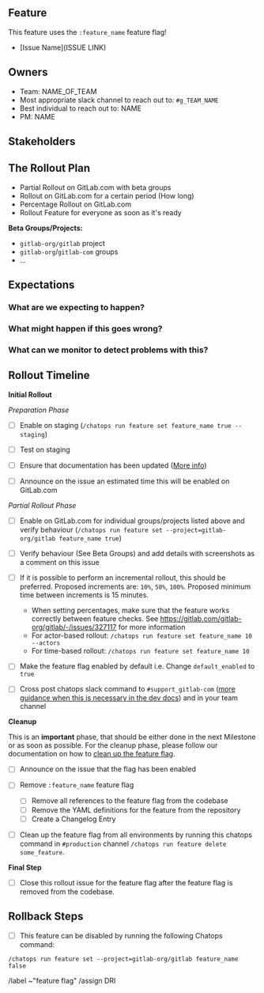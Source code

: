 <!-- Title suggestion: [Feature flag] Enable description of feature -->

## Feature

This feature uses the `:feature_name` feature flag!

<!-- Short description of what the feature is about and link to relevant other issues. -->
- [Issue Name](ISSUE LINK)

## Owners

- Team: NAME_OF_TEAM
- Most appropriate slack channel to reach out to: `#g_TEAM_NAME`
- Best individual to reach out to: NAME
- PM: NAME

## Stakeholders

<!--
Are there any other stages or teams involved that need to be kept in the loop?

- Name of a PM
- The Support Team
- The Delivery Team
-->

## The Rollout Plan

- Partial Rollout on GitLab.com with beta groups
- Rollout on GitLab.com for a certain period (How long)
- Percentage Rollout on GitLab.com
- Rollout Feature for everyone as soon as it's ready

<!-- Which dashboards from https://dashboards.gitlab.net are most relevant? Sentry errors reports can also be useful to review -->

**Beta Groups/Projects:**
<!-- If applicable, any groups/projects that are happy to have this feature turned on early. Some organizations may wish to test big changes they are interested in with a small subset of users ahead of time for example. -->

- `gitlab-org/gitlab` project
- `gitlab-org`/`gitlab-com` groups
- ...


## Expectations

### What are we expecting to happen?

<!-- Describe the expected outcome when rolling out this feature -->

### What might happen if this goes wrong?

<!-- Should the feature flag be turned off? Any MRs that need to be rolled back? Communication that needs to happen? What are some things you can think of that could go wrong - data loss or broken pages? -->

### What can we monitor to detect problems with this?

<!-- Which dashboards from https://dashboards.gitlab.net are most relevant? -->

## Rollout Timeline

<!-- Please check which steps are needed and remove those which don't apply -->

**Initial Rollout**

*Preparation Phase*
- [ ] Enable on staging (`/chatops run feature set feature_name true --staging`)

- [ ] Test on staging

- [ ] Ensure that documentation has been updated ([More info](https://docs.gitlab.com/ee/development/documentation/feature_flags.html#features-that-became-enabled-by-default))

- [ ] Announce on the issue an estimated time this will be enabled on GitLab.com

*Partial Rollout Phase*
- [ ] Enable on GitLab.com for individual groups/projects listed above and verify behaviour (`/chatops run feature set --project=gitlab-org/gitlab feature_name true`)

- [ ] Verify behaviour (See Beta Groups) and add details with screenshots as a comment on this issue

- [ ] If it is possible to perform an incremental rollout, this should be preferred. Proposed increments are: `10%`, `50%`, `100%`. Proposed minimum time between increments is 15 minutes.
  - When setting percentages, make sure that the feature works correctly between feature checks. See https://gitlab.com/gitlab-org/gitlab/-/issues/327117 for more information
  - For actor-based rollout: `/chatops run feature set feature_name 10 --actors`
  - For time-based rollout: `/chatops run feature set feature_name 10`

- [ ] Make the feature flag enabled by default i.e. Change `default_enabled` to `true`

- [ ] Cross post chatops slack command to `#support_gitlab-com` ([more guidance when this is necessary in the dev docs](https://docs.gitlab.com/ee/development/feature_flags/controls.html#where-to-run-commands)) and in your team channel


**Cleanup**

This is an __important__ phase, that should be either done in the next Milestone or as soon as possible. For the cleanup phase, please follow our documentation on how to  [clean up the feature flag](https://docs.gitlab.com/ee/development/feature_flags/controls.html#cleaning-up).

<!-- The checklist here is to keep track of it's status for stakeholders -->
- [ ] Announce on the issue that the flag has been enabled

- [ ] Remove `:feature_name` feature flag
    - [ ] Remove all references to the feature flag from the codebase
    - [ ] Remove the YAML definitions for the feature from the repository
    - [ ] Create a Changelog Entry

- [ ] Clean up the feature flag from all environments by running this chatops command in `#production` channel `/chatops run feature delete some_feature`.

**Final Step**

- [ ] Close this rollout issue for the feature flag after the feature flag is removed from the codebase.

## Rollback Steps

- [ ] This feature can be disabled by running the following Chatops command:

```
/chatops run feature set --project=gitlab-org/gitlab feature_name false
```

/label ~"feature flag"
/assign DRI

